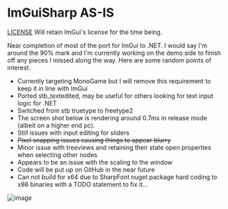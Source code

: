 # ImGuiSharp AS-IS

[LICENSE](https://github.com/ocornut/imgui/blob/master/LICENSE) Will retain ImGui's license for the time being.

Near completion of most of the port for ImGui to .NET. I would say I'm around the 90% mark and I'm currently working on the demo side to finish off any pieces I missed along the way. Here are some random points of interest.
- Currently targeting MonoGame but I will remove this requirement to keep it in line with ImGui
- Ported stb_textedited, may be useful for others looking for text input logic for .NET
- Switched from stb truetype to freetype2
- The screen shot below is rendering around 0.7ms in release mode (albeit on a higher end pc).
- Still issues with input editing for sliders
- ~~Pixel snapping issues causing things to appear blurry~~
- Minor issue with treeviews and retaining their state open properties when selecting other nodes
- Appears to be an issue with the scaling to the window
- Code will be put up on GitHub in the near future
- Can not build for x64 due to SharpFont nuget package hard coding to x86 binaries with a TODO statement to fix it...

![image](https://cloud.githubusercontent.com/assets/6292318/14368012/1b62d372-fce9-11e5-9801-6e54d326f2c1.png)
